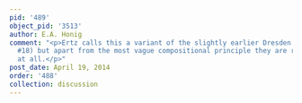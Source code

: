 ```yaml
---
pid: '489'
object_pid: '3513'
author: E.A. Honig
comment: "<p>Ertz calls this a variant of the slightly earlier Dresden painting (his
  #18) but apart from the most vague compositional principle they are really not related
  at all.</p>"
post_date: April 19, 2014
order: '488'
collection: discussion
---
```

